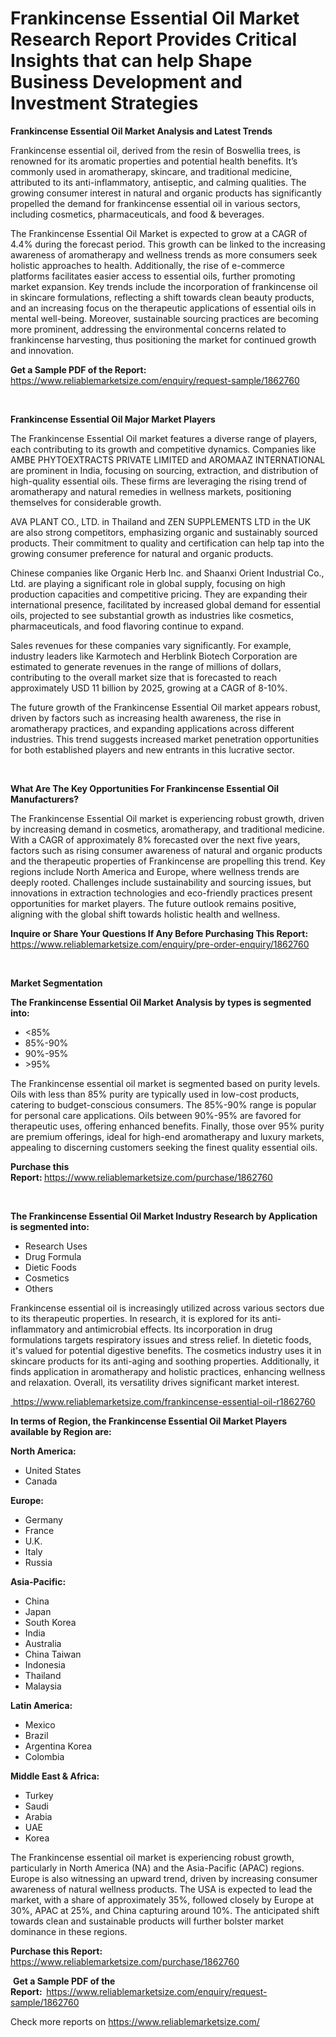 <p><h1>Frankincense Essential Oil Market Research Report Provides Critical Insights that can help Shape Business Development and Investment Strategies</h1></p><p><strong>Frankincense Essential Oil Market Analysis and Latest Trends</strong></p>
<p><p>Frankincense essential oil, derived from the resin of Boswellia trees, is renowned for its aromatic properties and potential health benefits. It’s commonly used in aromatherapy, skincare, and traditional medicine, attributed to its anti-inflammatory, antiseptic, and calming qualities. The growing consumer interest in natural and organic products has significantly propelled the demand for frankincense essential oil in various sectors, including cosmetics, pharmaceuticals, and food & beverages.</p><p>The Frankincense Essential Oil Market is expected to grow at a CAGR of 4.4% during the forecast period. This growth can be linked to the increasing awareness of aromatherapy and wellness trends as more consumers seek holistic approaches to health. Additionally, the rise of e-commerce platforms facilitates easier access to essential oils, further promoting market expansion. Key trends include the incorporation of frankincense oil in skincare formulations, reflecting a shift towards clean beauty products, and an increasing focus on the therapeutic applications of essential oils in mental well-being. Moreover, sustainable sourcing practices are becoming more prominent, addressing the environmental concerns related to frankincense harvesting, thus positioning the market for continued growth and innovation.</p></p>
<p><strong>Get a Sample PDF of the Report:&nbsp;</strong> <a href="https://www.reliablemarketsize.com/enquiry/request-sample/1862760?utm_campaign=2115&utm_medium=2&utm_source=Github&utm_content=ia&utm_term=31012025&utm_id=frankincense-essential-oil">https://www.reliablemarketsize.com/enquiry/request-sample/1862760</a></p>
<p>&nbsp;</p>
<p><strong>Frankincense Essential Oil Major Market Players</strong></p>
<p><p>The Frankincense Essential Oil market features a diverse range of players, each contributing to its growth and competitive dynamics. Companies like AMBE PHYTOEXTRACTS PRIVATE LIMITED and AROMAAZ INTERNATIONAL are prominent in India, focusing on sourcing, extraction, and distribution of high-quality essential oils. These firms are leveraging the rising trend of aromatherapy and natural remedies in wellness markets, positioning themselves for considerable growth.</p><p>AVA PLANT CO., LTD. in Thailand and ZEN SUPPLEMENTS LTD in the UK are also strong competitors, emphasizing organic and sustainably sourced products. Their commitment to quality and certification can help tap into the growing consumer preference for natural and organic products. </p><p>Chinese companies like Organic Herb Inc. and Shaanxi Orient Industrial Co., Ltd. are playing a significant role in global supply, focusing on high production capacities and competitive pricing. They are expanding their international presence, facilitated by increased global demand for essential oils, projected to see substantial growth as industries like cosmetics, pharmaceuticals, and food flavoring continue to expand.</p><p>Sales revenues for these companies vary significantly. For example, industry leaders like Karmotech and Herblink Biotech Corporation are estimated to generate revenues in the range of millions of dollars, contributing to the overall market size that is forecasted to reach approximately USD 11 billion by 2025, growing at a CAGR of 8-10%.</p><p>The future growth of the Frankincense Essential Oil market appears robust, driven by factors such as increasing health awareness, the rise in aromatherapy practices, and expanding applications across different industries. This trend suggests increased market penetration opportunities for both established players and new entrants in this lucrative sector.</p></p>
<p>&nbsp;</p>
<p><strong>What Are The Key Opportunities For Frankincense Essential Oil Manufacturers?</strong></p>
<p><p>The Frankincense Essential Oil market is experiencing robust growth, driven by increasing demand in cosmetics, aromatherapy, and traditional medicine. With a CAGR of approximately 8% forecasted over the next five years, factors such as rising consumer awareness of natural and organic products and the therapeutic properties of Frankincense are propelling this trend. Key regions include North America and Europe, where wellness trends are deeply rooted. Challenges include sustainability and sourcing issues, but innovations in extraction technologies and eco-friendly practices present opportunities for market players. The future outlook remains positive, aligning with the global shift towards holistic health and wellness.</p></p>
<p><strong>Inquire or Share Your Questions If Any Before Purchasing This Report:</strong> <a href="https://www.reliablemarketsize.com/enquiry/pre-order-enquiry/1862760?utm_campaign=2115&utm_medium=2&utm_source=Github&utm_content=ia&utm_term=31012025&utm_id=frankincense-essential-oil">https://www.reliablemarketsize.com/enquiry/pre-order-enquiry/1862760</a></p>
<p>&nbsp;</p>
<p><strong>Market Segmentation</strong></p>
<p><strong>The Frankincense Essential Oil Market Analysis by types is segmented into:</strong></p>
<p><ul><li><85%</li><li>85%-90%</li><li>90%-95%</li><li>>95%</li></ul></p>
<p><p>The Frankincense essential oil market is segmented based on purity levels. Oils with less than 85% purity are typically used in low-cost products, catering to budget-conscious consumers. The 85%-90% range is popular for personal care applications. Oils between 90%-95% are favored for therapeutic uses, offering enhanced benefits. Finally, those over 95% purity are premium offerings, ideal for high-end aromatherapy and luxury markets, appealing to discerning customers seeking the finest quality essential oils.</p></p>
<p><strong>Purchase this Report:&nbsp;</strong><a href="https://www.reliablemarketsize.com/purchase/1862760?utm_campaign=2115&utm_medium=2&utm_source=Github&utm_content=ia&utm_term=31012025&utm_id=frankincense-essential-oil">https://www.reliablemarketsize.com/purchase/1862760</a></p>
<p>&nbsp;</p>
<p><strong>The Frankincense Essential Oil Market Industry Research by Application is segmented into:</strong></p>
<p><ul><li>Research Uses</li><li>Drug Formula</li><li>Dietic Foods</li><li>Cosmetics</li><li>Others</li></ul></p>
<p><p>Frankincense essential oil is increasingly utilized across various sectors due to its therapeutic properties. In research, it is explored for its anti-inflammatory and antimicrobial effects. Its incorporation in drug formulations targets respiratory issues and stress relief. In dietetic foods, it's valued for potential digestive benefits. The cosmetics industry uses it in skincare products for its anti-aging and soothing properties. Additionally, it finds application in aromatherapy and holistic practices, enhancing wellness and relaxation. Overall, its versatility drives significant market interest.</p></p>
<p><a href="https://www.reliablemarketsize.com/frankincense-essential-oil-r1862760?utm_campaign=2115&utm_medium=2&utm_source=Github&utm_content=ia&utm_term=31012025&utm_id=frankincense-essential-oil">&nbsp;https://www.reliablemarketsize.com/frankincense-essential-oil-r1862760</a></p>
<p><strong>In terms of Region, the Frankincense Essential Oil Market Players available by Region are:</strong></p>
<p>
    <p> <strong> North America: </strong>
        <ul>
            <li>United States</li>
            <li>Canada</li>
        </ul>
        </p> 
    <p> <strong> Europe: </strong>
        <ul>
            <li>Germany</li>
            <li>France</li>
            <li>U.K.</li>
            <li>Italy</li>
            <li>Russia</li>
        </ul>
        </p> 
    <p> <strong> Asia-Pacific: </strong>
        <ul>
            <li>China</li>
            <li>Japan</li>
            <li>South Korea</li>
            <li>India</li>
            <li>Australia</li>
            <li>China Taiwan</li>
            <li>Indonesia</li>
            <li>Thailand</li>
            <li>Malaysia</li>
        </ul>
        </p> 
    <p> <strong> Latin America: </strong>
        <ul>
            <li>Mexico</li>
            <li>Brazil</li>
            <li>Argentina Korea</li>
            <li>Colombia</li>
        </ul>
        </p> 
    <p> <strong> Middle East & Africa: </strong>
        <ul>
            <li>Turkey</li>
            <li>Saudi</li>
            <li>Arabia</li>
            <li>UAE</li>
            <li>Korea</li>
        </ul>
    </p>
    </p>
<p><p>The Frankincense essential oil market is experiencing robust growth, particularly in North America (NA) and the Asia-Pacific (APAC) regions. Europe is also witnessing an upward trend, driven by increasing consumer awareness of natural wellness products. The USA is expected to lead the market, with a share of approximately 35%, followed closely by Europe at 30%, APAC at 25%, and China capturing around 10%. The anticipated shift towards clean and sustainable products will further bolster market dominance in these regions.</p></p>
<p><strong>Purchase this Report: </strong><a href="https://www.reliablemarketsize.com/purchase/1862760?utm_campaign=2115&utm_medium=2&utm_source=Github&utm_content=ia&utm_term=31012025&utm_id=frankincense-essential-oil">https://www.reliablemarketsize.com/purchase/1862760</a></p>
<p>&nbsp;<strong>Get a Sample PDF of the Report:&nbsp;&nbsp;</strong><a href="https://www.reliablemarketsize.com/enquiry/request-sample/1862760?utm_campaign=2115&utm_medium=2&utm_source=Github&utm_content=ia&utm_term=31012025&utm_id=frankincense-essential-oil">https://www.reliablemarketsize.com/enquiry/request-sample/1862760</a></p>
<p><strong></strong></p>
<p>Check more reports on <a href="https://www.reliablemarketsize.com/?utm_campaign=2115&utm_medium=2&utm_source=Github&utm_content=ia&utm_term=31012025&utm_id=frankincense-essential-oil">https://www.reliablemarketsize.com/</a></p>